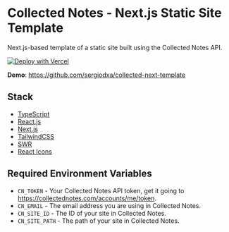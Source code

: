 # Collected Notes - Next.js Static Site Template

Next.js-based template of a static site built using the Collected Notes API.

[![Deploy with Vercel](https://vercel.com/button)](https://vercel.com/import/git?s=https%3A%2F%2Fgithub.com%2Fsergiodxa%2Fcollected-next-template&env=CN_TOKEN,CN_EMAIL,CN_SITE_ID,CN_SITE_PATH&envDescription=These%20variables%2C%20are%20required%20to%20read%20your%20site%20data%20from%20the%20Collected%20Notes%20API.&envLink=https%3A%2F%2Fcollectednotes.com%2Faccounts%2Fme%2Ftoken)

**Demo**: https://github.com/sergiodxa/collected-next-template

## Stack

- [TypeScript](https://www.typescriptlang.org)
- [React.js](https://reactjs.org)
- [Next.js](https://nextjs.org)
- [TailwindCSS](https://tailwindcss.com)
- [SWR](https://swr.vercel.app)
- [React Icons](https://react-icons.github.io/react-icons/)

## Required Environment Variables

- `CN_TOKEN` - Your Collected Notes API token, get it going to https://collectednotes.com/accounts/me/token.
- `CN_EMAIL` - The email address you are using in Collected Notes.
- `CN_SITE_ID` - The ID of your site in Collected Notes.
- `CN_SITE_PATH` - The path of your site in Collected Notes.
